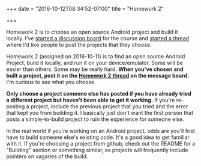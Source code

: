 +++
date = "2016-10-12T08:34:52-07:00"
title = "Homework 2"

+++

Homework 2 is to choose an open source Android project and build it locally.
I've [started a discussion
board](https://catalyst.uw.edu/gopost/board/sudars/43331/) for the course and
[started a thread](https://catalyst.uw.edu/gopost/conversation/sudars/973883)
where I'd like people to post the projects that they choose.

Homework 2 (assigned on 2016-10-11) is to find an open source Android Project,
build it locally, and run it on your device/emulator. Some will be easier than
others. Some may be really hard. **When you've chosen and built a project, post
it on the [Homework 2
thread](https://catalyst.uw.edu/gopost/conversation/sudars/973883) on the
message board.** I'm curious to see what you choose.

**Only choose a project someone else has posted if you have already tried a
different project but haven't been able to get it working.** If you're
re-posting a project, include the previous project that you tried and the error
that kept you from building it. I basically just don't want the first person
that posts a simple-to-build project to ruin the experience for someone else.

In the real world if you're working on an Android project, odds are you'll
first have to build someone else's existing code. It's a good idea to get
familiar with it. If you're choosing a project from github, check out the
README for a "Building" section or something similar, as projects will
frequently include pointers on vagaries of the build.

